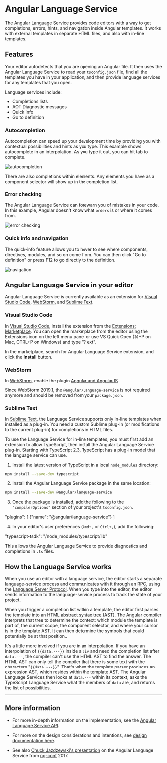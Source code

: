 # Angular Language Service

The Angular Language Service provides code editors with a way to get completions, errors,
hints, and navigation inside Angular templates.
It works with external templates in separate HTML files, and also with in-line templates.

## Features

Your editor autodetects that you are opening an Angular file.
It then uses the Angular Language Service to read your `tsconfig.json` file, find all the
templates you have in your application, and then provide language services for any templates that you open.

Language services include:

* Completions lists
* AOT Diagnostic messages
* Quick info
* Go to definition


### Autocompletion

Autocompletion can speed up your development time by providing you with
contextual possibilities and hints as you type.
This example shows autocomplete in an interpolation. As you type it out,
you can hit tab to complete.

<div class="lightbox">
  <img src="generated/images/guide/language-service/language-completion.gif" alt="autocompletion">
</div>

There are also completions within elements. Any elements you have as a component selector will
show up in the completion list.

### Error checking

The Angular Language Service can forewarn you of mistakes in your code.
In this example, Angular doesn't know what `orders` is or where it comes from.

<div class="lightbox">
  <img src="generated/images/guide/language-service/language-error.gif" alt="error checking">
</div>

### Quick info and navigation

The quick-info feature allows you to hover to see where components, directives, modules, and so on come from.
You can then click "Go to definition" or press F12 to go directly to the definition.

<div class="lightbox">
  <img src="generated/images/guide/language-service/language-navigation.gif" alt="navigation">
</div>


## Angular Language Service in your editor

Angular Language Service is currently available as an extension for [Visual Studio Code](https://code.visualstudio.com/),
[WebStorm](https://www.jetbrains.com/webstorm), and [Sublime Text](https://www.sublimetext.com/).

### Visual Studio Code

In [Visual Studio Code](https://code.visualstudio.com/), install the extension from the [Extensions: Marketplace](https://marketplace.visualstudio.com/items?itemName=Angular.ng-template). You can open the marketplace from the editor using the Extensions icon on the left menu pane, or use VS Quick Open (⌘+P on Mac, CTRL+P on Windows) and type "? ext".

In the marketplace, search for Angular Language Service extension, and click the **Install** button.

### WebStorm

In [WebStorm](https://www.jetbrains.com/webstorm/), enable the plugin [Angular and AngularJS](https://plugins.jetbrains.com/plugin/6971-angular-and-angularjs).

Since WebStorm 2019.1, the `@angular/language-service` is not required anymore and should be removed from your `package.json`.

### Sublime Text

In [Sublime Text](https://www.sublimetext.com/), the Language Service supports only in-line templates when installed as a plug-in.
You need a custom Sublime plug-in (or modifications to the current plug-in) for completions in HTML files.

To use the Language Service for in-line templates, you must first add an extension to allow TypeScript, then install the Angular Language Service plug-in. Starting with TypeScript 2.3, TypeScript has a plug-in model that the language service can use.

1. Install the latest version of TypeScript in a local `node_modules` directory:

```sh
npm install --save-dev typescript
```

2. Install the Angular Language Service package in the same location:

```sh
npm install --save-dev @angular/language-service
```

3. Once the package is installed,  add the following to the `"compilerOptions"` section of your project's `tsconfig.json`.

<code-example language="json" header="tsconfig.json">
  "plugins": [
      {"name": "@angular/language-service"}
  ]
</code-example>

4. In your editor's user preferences (`Cmd+,` or `Ctrl+,`), add the following:

<code-example language="json" header="Sublime Text user preferences">
"typescript-tsdk": "<path to your folder>/node_modules/typescript/lib"
</code-example>

This allows the Angular Language Service to provide diagnostics and completions in `.ts` files.




## How the Language Service works

When you use an editor with a language service, the editor starts a separate language-service process
and communicates with it through an [RPC](https://en.wikipedia.org/wiki/Remote_procedure_call), using the [Language Server Protocol](https://microsoft.github.io/language-server-protocol/).
When you type into the editor, the editor sends information to the language-service process to
track the state of your project.

When you trigger a completion list within a template, the editor first parses the template into an
HTML [abstract syntax tree (AST)](https://en.wikipedia.org/wiki/Abstract_syntax_tree).
The Angular compiler interprets that tree to determine the context: which module the template is part of, the current scope, the component selector, and where your cursor is in the template AST. It can then determine the symbols that could potentially be at that position..

It's a little more involved if you are in an interpolation.
If you have an interpolation of `{{data.---}}` inside a `div` and need the completion list after `data.---`, the compiler can't use the HTML AST to find the answer.
The HTML AST can only tell the compiler that there is some text with the characters "`{{data.---}}`".
That's when the template parser produces an expression AST, which resides within the template AST.
The Angular Language Services then looks at `data.---` within its context, asks the TypeScript Language Service what the members of `data` are, and returns the list of possibilities.

<hr>

## More information

* For more in-depth information on the implementation, see the
[Angular Language Service API](https://github.com/angular/angular/blob/master/packages/language-service/src/types.ts).

* For more on the design considerations and intentions, see [design documentation here](https://github.com/angular/vscode-ng-language-service/wiki/Design).

* See also [Chuck Jazdzewski's presentation](https://www.youtube.com/watch?v=ez3R0Gi4z5A&t=368s) on the Angular Language Service from [ng-conf](https://www.ng-conf.org/) 2017.
